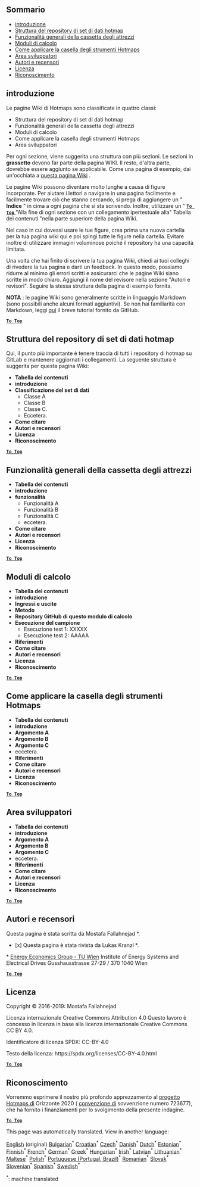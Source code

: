 <h2> Sommario </h2><ul><li> <a href="#Introduction">introduzione</a> </li><li> <a href="#Hotmaps-data-set-repository-structure">Struttura del repository di set di dati hotmap</a> </li><li> <a href="#General-functionalities-of-the-toolbox">Funzionalità generali della cassetta degli attrezzi</a> </li><li> <a href="#Calculation-modules">Moduli di calcolo</a> </li><li> <a href="#How-to-apply-the-Hotmaps-toolbox">Come applicare la casella degli strumenti Hotmaps</a> </li><li> <a href="#Developers-area">Area sviluppatori</a> </li><li> <a href="#authors-and-reviewers">Autori e recensori</a> </li><li> <a href="#license">Licenza</a> </li><li> <a href="#acknowledgement">Riconoscimento</a> </li></ul><h2> introduzione </h2><p> Le pagine Wiki di Hotmaps sono classificate in quattro classi: </p><ul><li> Struttura del repository di set di dati hotmap </li><li> Funzionalità generali della cassetta degli attrezzi </li><li> Moduli di calcolo </li><li> Come applicare la casella degli strumenti Hotmaps </li><li> Area sviluppatori </li></ul><p> Per ogni sezione, viene suggerita una struttura con più sezioni. Le sezioni in <strong>grassetto</strong> devono far parte della pagina WIKI. Il resto, d&#39;altra parte, dovrebbe essere aggiunto se applicabile. Come una pagina di esempio, dai un&#39;occhiata a <a href="https://github.com/HotMaps/hotmaps_wiki/wiki/CM-District-heating-potential-user-defined-thresholds">questa pagina Wiki</a> . </p><p> Le pagine Wiki possono diventare molto lunghe a causa di figure incorporate. Per aiutare i lettori a navigare in una pagina facilmente e facilmente trovare ciò che stanno cercando, si prega di aggiungere un &quot; <strong>Indice</strong> &quot; in cima a ogni pagina che si sta scrivendo. Inoltre, utilizzare un &quot; <ins> <code><strong><a href="#table-of-contents">To Top</a></strong></code> </ins> &quot;Alla fine di ogni sezione con un collegamento ipertestuale alla&quot; Tabella dei contenuti &quot;nella parte superiore della pagina Wiki. </p><p> Nel caso in cui dovessi usare le tue figure, crea prima una nuova cartella per la tua pagina wiki qui e poi spingi tutte le figure nella cartella. Evitare inoltre di utilizzare immagini voluminose poiché il repository ha una capacità limitata. </p><p> Una volta che hai finito di scrivere la tua pagina Wiki, chiedi ai tuoi colleghi di rivedere la tua pagina e darti un feedback. In questo modo, possiamo ridurre al minimo gli errori scritti e assicurarci che le pagine Wiki siano scritte in modo chiaro. Aggiungi il nome del revisore nella sezione &quot;Autori e revisori&quot;. Seguire la stessa struttura della pagina di esempio fornita. </p><p> <strong>NOTA</strong> : le pagine Wiki sono generalmente scritte in linguaggio Markdown (sono possibili anche alcuni formati aggiuntivi). Se non hai familiarità con Markdown, leggi <a href="https://guides.github.com/features/mastering-markdown/">qui</a> il breve tutorial fornito da GitHub. </p><p><ins> <code><strong><a href="#table-of-contents">To Top</a></strong></code> </ins> </p><h2> Struttura del repository di set di dati hotmap </h2><p> Qui, il punto più importante è tenere traccia di tutti i repository di hotmap su GitLab e mantenere aggiornati i collegamenti. La seguente struttura è suggerita per questa pagina Wiki: </p><ul><li> <strong>Tabella dei contenuti</strong> </li><li> <strong>introduzione</strong> </li><li> <strong>Classificazione del set di dati</strong> <ul><li> Classe A </li><li> Classe B </li><li> Classe C. </li><li> Eccetera. </li></ul></li><li> <strong>Come citare</strong> </li><li> <strong>Autori e recensori</strong> </li><li> <strong>Licenza</strong> </li><li> <strong>Riconoscimento</strong> </li></ul><p><ins> <code><strong><a href="#table-of-contents">To Top</a></strong></code> </ins> </p><h2> Funzionalità generali della cassetta degli attrezzi </h2><ul><li> <strong>Tabella dei contenuti</strong> </li><li> <strong>introduzione</strong> </li><li> <strong>funzionalità</strong> <ul><li> Funzionalità A </li><li> Funzionalità B </li><li> Funzionalità C </li><li> eccetera. </li></ul></li><li> <strong>Come citare</strong> </li><li> <strong>Autori e recensori</strong> </li><li> <strong>Licenza</strong> </li><li> <strong>Riconoscimento</strong> </li></ul><p><ins> <code><strong><a href="#table-of-contents">To Top</a></strong></code> </ins> </p><h2> Moduli di calcolo </h2><ul><li> <strong>Tabella dei contenuti</strong> </li><li> <strong>introduzione</strong> </li><li> <strong>Ingressi e uscite</strong> </li><li> <strong>Metodo</strong> </li><li> <strong>Repository GitHub di questo modulo di calcolo</strong> </li><li> <strong>Esecuzione del campione</strong> <ul><li> Esecuzione test 1: XXXXX </li><li> Esecuzione test 2: AAAAA </li></ul></li><li> <strong>Riferimenti</strong> </li><li> <strong>Come citare</strong> </li><li> <strong>Autori e recensori</strong> </li><li> <strong>Licenza</strong> </li><li> <strong>Riconoscimento</strong> </li></ul><p><ins> <code><strong><a href="#table-of-contents">To Top</a></strong></code> </ins> </p><h2> Come applicare la casella degli strumenti Hotmaps </h2><ul><li> <strong>Tabella dei contenuti</strong> </li><li> <strong>introduzione</strong> </li><li> <strong>Argomento A</strong> </li><li> <strong>Argomento B</strong> </li><li> <strong>Argomento C</strong> </li><li> eccetera. </li><li> <strong>Riferimenti</strong> </li><li> <strong>Come citare</strong> </li><li> <strong>Autori e recensori</strong> </li><li> <strong>Licenza</strong> </li><li> <strong>Riconoscimento</strong> </li></ul><p><ins> <code><strong><a href="#table-of-contents">To Top</a></strong></code> </ins> </p><h2> Area sviluppatori </h2><ul><li> <strong>Tabella dei contenuti</strong> </li><li> <strong>introduzione</strong> </li><li> <strong>Argomento A</strong> </li><li> <strong>Argomento B</strong> </li><li> <strong>Argomento C</strong> </li><li> eccetera. </li><li> <strong>Riferimenti</strong> </li><li> <strong>Come citare</strong> </li><li> <strong>Autori e recensori</strong> </li><li> <strong>Licenza</strong> </li><li> <strong>Riconoscimento</strong> </li></ul><p><ins> <code><strong><a href="#table-of-contents">To Top</a></strong></code> </ins> </p><h2> Autori e recensori </h2><p> Questa pagina è stata scritta da Mostafa Fallahnejad *. </p><ul><li> [x] Questa pagina è stata rivista da Lukas Kranzl *. </li></ul><p> * <a href="https://eeg.tuwien.ac.at/">Energy Economics Group - TU Wien</a> Institute of Energy Systems and Electrical Drives Gusshausstrasse 27-29 / 370 1040 Wien </p><p><ins> <code><strong><a href="#table-of-contents">To Top</a></strong></code> </ins> </p><h2> Licenza </h2><p> Copyright © 2016-2019: Mostafa Fallahnejad </p><p> Licenza internazionale Creative Commons Attribution 4.0 Questo lavoro è concesso in licenza in base alla licenza internazionale Creative Commons CC BY 4.0. </p><p> Identificatore di licenza SPDX: CC-BY-4.0 </p><p> Testo della licenza: https://spdx.org/licenses/CC-BY-4.0.html </p><p><ins> <code><strong><a href="#table-of-contents">To Top</a></strong></code> </ins> </p><h2> Riconoscimento </h2><p> Vorremmo esprimere il nostro più profondo apprezzamento al <a href="https://www.hotmaps-project.eu">progetto Hotmaps di</a> Orizzonte 2020 ( <a href="https://www.hotmaps-project.eu">convenzione di</a> sovvenzione numero 723677), che ha fornito i finanziamenti per lo svolgimento della presente indagine. </p><p><ins> <code><strong><a href="#table-of-contents">To Top</a></strong></code> </ins> </p>

This page was automatically translated. View in another language:

[English](en-Guidelines-for-writing-a-Hotmaps-Wiki-page) (original) [Bulgarian](bg-Guidelines-for-writing-a-Hotmaps-Wiki-page)<sup>\*</sup> [Croatian](hr-Guidelines-for-writing-a-Hotmaps-Wiki-page)<sup>\*</sup> [Czech](cs-Guidelines-for-writing-a-Hotmaps-Wiki-page)<sup>\*</sup> [Danish](da-Guidelines-for-writing-a-Hotmaps-Wiki-page)<sup>\*</sup> [Dutch](nl-Guidelines-for-writing-a-Hotmaps-Wiki-page)<sup>\*</sup> [Estonian](et-Guidelines-for-writing-a-Hotmaps-Wiki-page)<sup>\*</sup> [Finnish](fi-Guidelines-for-writing-a-Hotmaps-Wiki-page)<sup>\*</sup> [French](fr-Guidelines-for-writing-a-Hotmaps-Wiki-page)<sup>\*</sup> [German](de-Guidelines-for-writing-a-Hotmaps-Wiki-page)<sup>\*</sup> [Greek](el-Guidelines-for-writing-a-Hotmaps-Wiki-page)<sup>\*</sup> [Hungarian](hu-Guidelines-for-writing-a-Hotmaps-Wiki-page)<sup>\*</sup> [Irish](ga-Guidelines-for-writing-a-Hotmaps-Wiki-page)<sup>\*</sup>  [Latvian](lv-Guidelines-for-writing-a-Hotmaps-Wiki-page)<sup>\*</sup> [Lithuanian](lt-Guidelines-for-writing-a-Hotmaps-Wiki-page)<sup>\*</sup> [Maltese](mt-Guidelines-for-writing-a-Hotmaps-Wiki-page)<sup>\*</sup> [Polish](pl-Guidelines-for-writing-a-Hotmaps-Wiki-page)<sup>\*</sup> [Portuguese (Portugal, Brazil)](pt-Guidelines-for-writing-a-Hotmaps-Wiki-page)<sup>\*</sup> [Romanian](ro-Guidelines-for-writing-a-Hotmaps-Wiki-page)<sup>\*</sup> [Slovak](sk-Guidelines-for-writing-a-Hotmaps-Wiki-page)<sup>\*</sup> [Slovenian](sl-Guidelines-for-writing-a-Hotmaps-Wiki-page)<sup>\*</sup> [Spanish](es-Guidelines-for-writing-a-Hotmaps-Wiki-page)<sup>\*</sup> [Swedish](sv-Guidelines-for-writing-a-Hotmaps-Wiki-page)<sup>\*</sup> 

<sup>\*</sup>: machine translated
